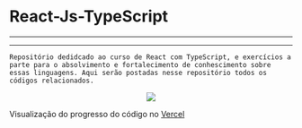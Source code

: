 <h1>React-Js-TypeScript</h1>
<hr><hr>

```Repositório dedidcado ao curso de React com TypeScript, e exercícios a parte para o absolvimento e fortalecimento de conhescimento sobre essas linguagens. Aqui serão postadas nesse repositório todos os códigos relacionados.```

<p align="center">
  <img src="https://skillicons.dev/icons?i=react,javascript,ts"/>
</p>

<p>Visualização do progresso do código no <a href="https://react-js-cleslley.vercel.app/">Vercel</a></p>
